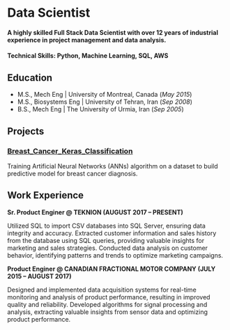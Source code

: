 # Data Scientist

#### A highly skilled Full Stack Data Scientist with over 12 years of industrial experience in project management and data analysis.

#### Technical Skills: Python, Machine Learning, SQL, AWS 

## Education
- M.S., Mech Eng	| University of Montreal, Canada (_May 2015_)	 
- M.S., Biosystems Eng	| University of Tehran, Iran (_Sep 2008_)	 			        		
- B.S., Mech Eng | The University of Urmia, Iran (_Sep 2005_)

## Projects
### [Breast_Cancer_Keras_Classification](https://nbviewer.org/github/keivan84f/Breast_Cancer_Keras_Classification/blob/84b9e2e63b0599709e1c1579cab44a8419038977/Breast_Cancer_Keras_Classification.ipynb)
Training Artificial Neural Networks (ANNs) algorithm on a dataset to build predictive model for breast cancer diagnosis.

## Work Experience
**Sr. Product Enginer @ TEKNION (AUGUST 2017 – PRESENT)**

Utilized SQL to import CSV databases into SQL Server, ensuring data integrity and accuracy. Extracted customer information and sales history from the database using SQL queries, providing valuable insights for marketing and sales strategies. Conducted data analysis on customer behavior, identifying patterns and trends to optimize marketing campaigns. 

**Product Enginer @ CANADIAN FRACTIONAL MOTOR COMPANY (JULY 2015 – AUGUST 2017)**

Designed and implemented data acquisition systems for real-time monitoring and analysis of product performance, resulting in improved quality and reliability. Developed algorithms for signal processing and analysis, extracting valuable insights from sensor data and optimizing product performance.


